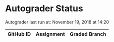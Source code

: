 # Autograder Status
Autograder last run at: November 19, 2018 at 14:20

| GitHub ID | Assignment | Graded Branch |
|-----------|------------|---------------|
